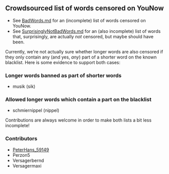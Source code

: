 Crowdsourced list of words censored on YouNow
---------------------------------------------

* See [BadWords.md](BadWords.md) for an (incomplete) list of words censored
  on YouNow.
* See [SurprisinglyNotBadWords.md](SurprisinglyNotBadWords.md) for an (also
  incomplete) list of words that, surprisingly, are actually *not* censored,
  but maybe should have been.

Currently, we're not actually sure whether longer words are also censored if
they only contain any (and yes, *any*) part of a shorter word on the known
blacklist. Here is some evidence to support both cases:

### Longer words banned as part of shorter words
* musik (sik)

### Allowed longer words which contain a part on the blacklist
* schmiernippel (nippel)

Contributions are always welcome in order to make both lists a bit less
incomplete!

### Contributors
* [PeterHans_59149](https://www.younow.com/PeterHans_59149)
* Perzon5
* Versagerbernd
* Versagermaxi
